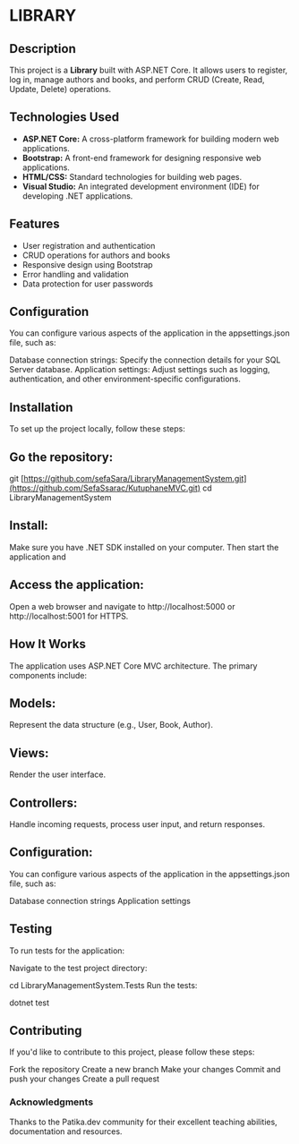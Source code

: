 # LIBRARY

## Description
This project is a **Library** built with ASP.NET Core. It allows users to register, log in, manage authors and books, and perform CRUD (Create, Read, Update, Delete) operations.

## Technologies Used
- **ASP.NET Core:** A cross-platform framework for building modern web applications.
- **Bootstrap:** A front-end framework for designing responsive web applications.
- **HTML/CSS:** Standard technologies for building web pages.
- **Visual Studio:** An integrated development environment (IDE) for developing .NET applications.

## Features
- User registration and authentication
- CRUD operations for authors and books
- Responsive design using Bootstrap
- Error handling and validation
- Data protection for user passwords

## Configuration
You can configure various aspects of the application in the appsettings.json file, such as:

Database connection strings: Specify the connection details for your SQL Server database.
Application settings: Adjust settings such as logging, authentication, and other environment-specific configurations.

## Installation
To set up the project locally, follow these steps:

## Go the repository:

git [https://github.com/sefaSara/LibraryManagementSystem.git](https://github.com/SefaSsarac/KutuphaneMVC.git)
cd LibraryManagementSystem


## Install:
Make sure you have .NET SDK installed on your computer. Then start the application and

## Access the application:
Open a web browser and navigate to http://localhost:5000 or http://localhost:5001 for HTTPS.


## How It Works
The application uses ASP.NET Core MVC architecture. The primary components include:

## Models:
Represent the data structure (e.g., User, Book, Author).

## Views:
Render the user interface.

## Controllers: 
Handle incoming requests, process user input, and return responses.

## Configuration:
You can configure various aspects of the application in the appsettings.json file, such as:

Database connection strings
Application settings

## Testing
To run tests for the application:

Navigate to the test project directory:

cd LibraryManagementSystem.Tests
Run the tests:

dotnet test

## Contributing
If you'd like to contribute to this project, please follow these steps:

Fork the repository
Create a new branch
Make your changes
Commit and push your changes
Create a pull request

### Acknowledgments
Thanks to the  Patika.dev community for their excellent teaching abilities, documentation and resources.






